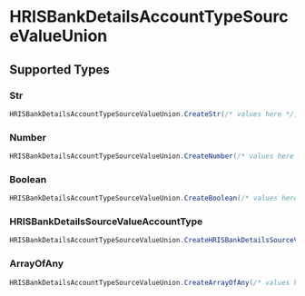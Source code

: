 # HRISBankDetailsAccountTypeSourceValueUnion


## Supported Types

### Str

```csharp
HRISBankDetailsAccountTypeSourceValueUnion.CreateStr(/* values here */);
```

### Number

```csharp
HRISBankDetailsAccountTypeSourceValueUnion.CreateNumber(/* values here */);
```

### Boolean

```csharp
HRISBankDetailsAccountTypeSourceValueUnion.CreateBoolean(/* values here */);
```

### HRISBankDetailsSourceValueAccountType

```csharp
HRISBankDetailsAccountTypeSourceValueUnion.CreateHRISBankDetailsSourceValueAccountType(/* values here */);
```

### ArrayOfAny

```csharp
HRISBankDetailsAccountTypeSourceValueUnion.CreateArrayOfAny(/* values here */);
```
